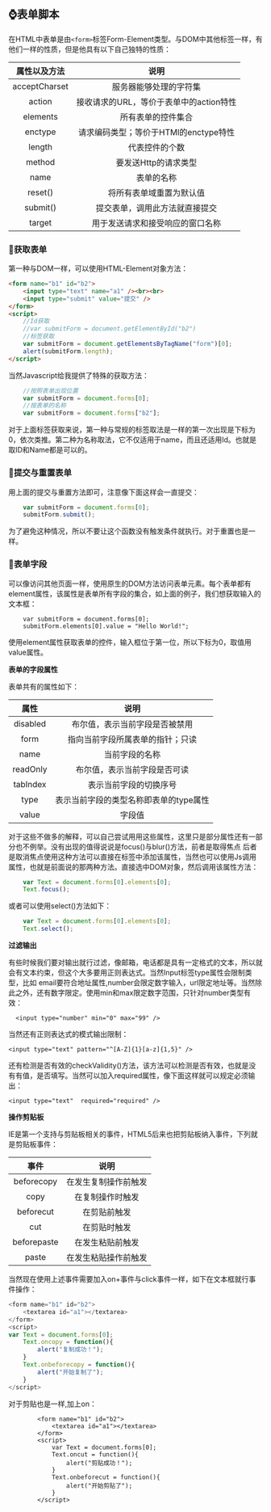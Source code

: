 ## :watch:表单脚本 ##

在HTML中表单是由`<form>`标签Form-Element类型。与DOM中其他标签一样，有他们一样的性质，但是他具有以下自己独特的性质：

|属性以及方法|说明|
|:--:|:--:|
|acceptCharset|服务器能够处理的字符集|
|action|接收请求的URL，等价于表单中的action特性|
|elements|所有表单的控件集合|
|enctype|请求编码类型；等价于HTMl的enctype特性|
|length|代表控件的个数|
|method|要发送Http的请求类型|
|name|表单的名称|
|reset()|将所有表单域重置为默认值|
|submit()|提交表单，调用此方法就直接提交|
|target|用于发送请求和接受响应的窗口名称|

### :bell:获取表单 ###

第一种与DOM一样，可以使用HTML-Element对象方法：

```HTML
<form name="b1" id="b2">
	<input type="text" name="a1" /><br><br>
	<input type="submit" value="提交" />
</form>
<script>
	//Id获取
	//var submitForm = document.getElementById("b2")	
	//标签获取
	var submitForm = document.getElementsByTagName("form")[0];
	alert(submitForm.length);			
</script>
```
当然Javascript给我提供了特殊的获取方法：

```JavaScript
	//按照表单出现位置
	var submitForm = document.forms[0];
	//按表单的名称
	var submitForm = document.forms["b2"];
```

对于上面标签获取来说，第一种与常规的标签取法是一样的第一次出现是下标为0，依次类推。第二种为名称取法，它不仅适用于name，而且还适用Id。也就是取ID和Name都是可以的。

### :bell:提交与重置表单 ###

用上面的提交与重置方法即可，注意像下面这样会一直提交：

```JavaScript
	var submitForm = document.forms[0];
	submitForm.submit();
```

为了避免这种情况，所以不要让这个函数没有触发条件就执行。对于重置也是一样。

### :bell:表单字段 ###

可以像访问其他页面一样，使用原生的DOM方法访问表单元素。每个表单都有element属性，该属性是表单所有字段的集合，如上面的例子，我们想获取输入的文本框：

```
	var submitForm = document.forms[0];
	submitForm.elements[0].value = "Hello World!";
```

使用element属性获取表单的控件，输入框位于第一位，所以下标为0，取值用value属性。

**表单的字段属性**

表单共有的属性如下：

|属性|说明|
|:--:|:---:|
|disabled|布尔值，表示当前字段是否被禁用|
|form|指向当前字段所属表单的指针；只读|
|name|当前字段的名称|
|readOnly|布尔值，表示当前字段是否可读|
|tabIndex|表示当前字段的切换序号|
|type|表示当前字段的类型名称即表单的type属性|
|value|字段值|

对于这些不做多的解释，可以自己尝试用用这些属性，这里只是部分属性还有一部分也不例举。没有出现的值得说说是focus()与blur()方法，前者是取得焦点
后者是取消焦点使用这种方法可以直接在标签中添加该属性，当然也可以使用Js调用属性，也就是前面说的那两种方法。直接选中DOM对象，然后调用该属性方法：

```JavaScript
	var Text = document.forms[0].elements[0];			
	Text.focus();	
```
或者可以使用select()方法如下：

```JavaScript
	var Text = document.forms[0].elements[0];			
	Text.select();	
```


**过滤输出**

有些时候我们要对输出就行过滤，像邮箱，电话都是具有一定格式的文本，所以就会有文本约束，但这个大多要用正则表达式。当然Input标签type属性会限制类型，比如
email要符合地址属性,number会限定数字输入，url限定地址等。当然除此之外，还有数字限定。使用min和max限定数字范围，只针对number类型有效：

```
  <input type="number" min="0" max="99" />
```
当然还有正则表达式的模式输出限制：

```<input type="text" pattern="^[A-Z]{1}[a-z]{1,5}" />```

还有检测是否有效的checkValidity()方法，该方法可以检测是否有效，也就是没有有值，是否填写。当然可以加入required属性，像下面这样就可以规定必须输出：

```<input type="text"  required="required" />```

**操作剪贴板**

IE是第一个支持与剪贴板相关的事件，HTML5后来也把剪贴板纳入事件，下列就是剪贴板事件：

|事件|说明|
|:--:|:--:|
|beforecopy|在发生复制操作前触发|
|copy|在复制操作时触发|
|beforecut|在剪贴前触发|
|cut|在剪贴时触发|
|beforepaste|在发生粘贴前触发|
|paste|在发生粘贴操作前触发|

当然现在使用上述事件需要加入on+事件与click事件一样，如下在文本框就行事件操作：

```JavaScript
<form name="b1" id="b2">
	<textarea id="a1"></textarea>	
</form>
<script>
var Text = document.forms[0];
	Text.oncopy = function(){
		alert("复制成功！");
	}
	Text.onbeforecopy = function(){
		alert("开始复制了");
	}
</script>
```
对于剪贴也是一样,加上on：

```
		<form name="b1" id="b2">
			<textarea id="a1"></textarea>	
		</form>		
		<script>
			var Text = document.forms[0];
			Text.oncut = function(){
				alert("剪贴成功！");
			}
			Text.onbeforecut = function(){
				alert("开始剪贴了");
			}
		</script>
```







